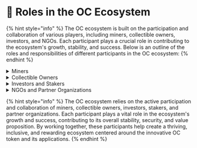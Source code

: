 # 🍃 Roles in the OC Ecosystem

{% hint style="info" %}
The OC ecosystem is built on the participation and collaboration of various players, including miners, collectible owners, investors, and NGOs. Each participant plays a crucial role in contributing to the ecosystem's growth, stability, and success. Below is an outline of the roles and responsibilities of different participants in the OC ecosystem:
{% endhint %}

<details>

<summary>Miners</summary>

Miners form the backbone of the OC ecosystem, as they are responsible for mining OC tokens by participating in the proof-of-time concept. Their primary responsibilities include:

* Mining OC tokens from the nano-blocks attached to the mini-block contained in main blocks
* Participating in the ranking process to determine the allocation of OC tokens to main blocks
* Contributing to the security and stability of the blockchain through their mining efforts
* Engaging with the community and participating in discussions and decision-making processes

Miners benefit from the OC ecosystem by earning OC tokens and having the opportunity to use them in various ways, such as staking, trading, and purchasing accelerators to enhance their mining experience.

</details>

<details>

<summary>Collectible Owners</summary>

Collectible owners play a significant role in the OC ecosystem by providing world-class collectibles, which serve as the foundation for the allocation of OC tokens in the main blocks. Their primary responsibilities include:

* Donating their valuable collectibles to the OC Project
* Participating in the community and engaging with other members
* Receiving a share of the OC tokens allocated to the main blocks based on their collectibles' rankings

Collectible owners benefit from the OC ecosystem by having their collectibles securely stored and appreciated in value, as well as potentially earning passive income from the OC tokens allocated to their main blocks.

</details>

<details>

<summary>Investors and Stakers</summary>

Investors and stakers contribute to the OC ecosystem by purchasing and holding OC tokens or staking them on main blocks. Their primary responsibilities include:

* Providing liquidity and stability to the OC token market
* Staking OC tokens on main blocks to participate in the ownership of world-class collectibles
* Participating in the community and engaging in decision-making processes related to the main blocks they have staked

Investors and stakers benefit from the OC ecosystem by potentially owing OC as the ultimate store of value and earning rewards from the appreciating of value of their OC tokens, and participating in the ownership of world-class collectibles.

</details>

<details>

<summary>NGOs and Partner Organizations</summary>

The NGOs and partner organizations play a vital role in expanding the reach and impact of the OC Project. Their primary responsibilities include:

* Collaborating with the OC Project to promote financial inclusion and equal opportunities
* Assisting in the implementation of the OC Project in underprivileged communities
* Coordinating joint initiatives and programs that further the OC Project's mission

NGOs and partner organizations benefit from the OC ecosystem by leveraging the project's resources and network to support their own objectives and missions, thereby contributing to a more inclusive and equitable world.

</details>

{% hint style="info" %}
The OC ecosystem relies on the active participation and collaboration of miners, collectible owners, investors, stakers, and partner organizations. Each participant plays a vital role in the ecosystem's growth and success, contributing to its overall stability, security, and value proposition. By working together, these participants help create a thriving, inclusive, and rewarding ecosystem centered around the innovative OC token and its applications.
{% endhint %}
